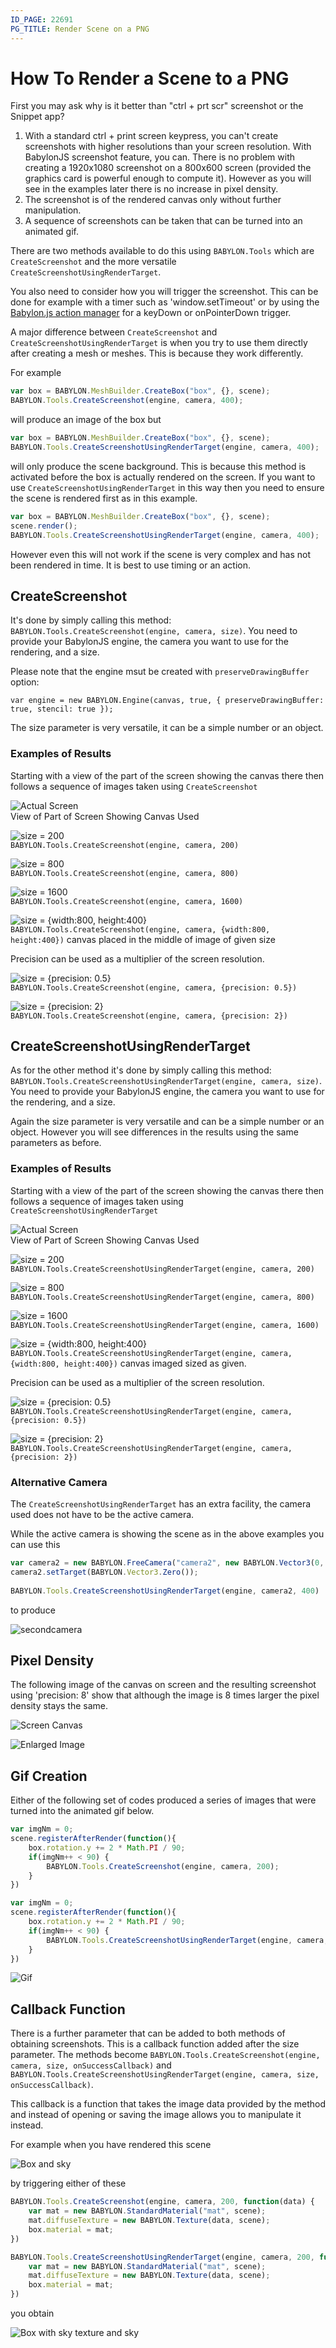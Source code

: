 ```yaml
---
ID_PAGE: 22691
PG_TITLE: Render Scene on a PNG
---
```


# How To Render a Scene to a PNG

First you may ask why is it better than "ctrl + prt scr" screenshot or the Snippet app?

1. With a standard ctrl + print screen keypress, you can't create screenshots with higher resolutions than your screen resolution. With BabylonJS screenshot feature, you can. There is no problem with creating a 1920x1080 screenshot on a 800x600 screen (provided the graphics card is powerful enough to compute it). However as you will see in the examples later there is no increase in pixel density.
2. The screenshot is of the rendered canvas only without further manipulation.
3. A sequence of screenshots can be taken that can be turned into an animated gif.

There are two methods available to do this using `BABYLON.Tools` which are `CreateScreenshot` and the more versatile `CreateScreenshotUsingRenderTarget`.

You also need to consider how you will trigger the screenshot. This can be done for example with a timer such as 'window.setTimeout' or by using the [Babylon.js action manager](http://doc.babylonjs.com/how_to/how_to_use_actions) for a keyDown or onPointerDown trigger.

A major difference between `CreateScreenshot` and `CreateScreenshotUsingRenderTarget` is when you try to use them directly after creating a mesh or meshes. This is because they work differently.

For example

```javascript
var box = BABYLON.MeshBuilder.CreateBox("box", {}, scene);
BABYLON.Tools.CreateScreenshot(engine, camera, 400);
```
will produce an image of the box but

```javascript
var box = BABYLON.MeshBuilder.CreateBox("box", {}, scene);
BABYLON.Tools.CreateScreenshotUsingRenderTarget(engine, camera, 400);
```
will only produce the scene background. This is because this method is activated before the box is actually rendered on the screen. If you want to use `CreateScreenshotUsingRenderTarget` in this way then you need to ensure the scene is rendered first as in this example.

```javascript
var box = BABYLON.MeshBuilder.CreateBox("box", {}, scene);
scene.render();
BABYLON.Tools.CreateScreenshotUsingRenderTarget(engine, camera, 400);
```

However even this will not work if the scene is very complex and has not been rendered in time. It is best to use timing or an action.

## CreateScreenshot
It's done by simply calling this method: `BABYLON.Tools.CreateScreenshot(engine, camera, size)`.
You need to provide your BabylonJS engine, the camera you want to use for the rendering, and a size.

Please note that the engine msut be created with `preserveDrawingBuffer` option:
```
var engine = new BABYLON.Engine(canvas, true, { preserveDrawingBuffer: true, stencil: true });
```

The size parameter is very versatile, it can be a simple number or an object.

### Examples of Results

Starting with a view of the part of the screen showing the canvas there then follows a sequence of images taken using `CreateScreenshot`

![Actual Screen](/img/how_to/scene/shss.png)  
View of Part of Screen Showing Canvas Used

![size = 200](/img/how_to/scene/sh200x200.png)  
`BABYLON.Tools.CreateScreenshot(engine, camera, 200)`

![size = 800](/img/how_to/scene/sh800x800.png)  
`BABYLON.Tools.CreateScreenshot(engine, camera, 800)`

![size = 1600](/img/how_to/scene/sh1600x1600.png)  
`BABYLON.Tools.CreateScreenshot(engine, camera, 1600)`

![size = {width:800, height:400}](/img/how_to/scene/sh800x400.png)  
`BABYLON.Tools.CreateScreenshot(engine, camera, {width:800, height:400})` canvas placed in the middle of image of given size 

Precision can be used as a multiplier of the screen resolution.

![size = {precision: 0.5}](/img/how_to/scene/sh400p05.png)  
`BABYLON.Tools.CreateScreenshot(engine, camera, {precision: 0.5})`

![size = {precision: 2}](/img/how_to/scene/sh400p20.png)  
`BABYLON.Tools.CreateScreenshot(engine, camera, {precision: 2})`


## CreateScreenshotUsingRenderTarget
As for the other method it's done by simply calling this method: `BABYLON.Tools.CreateScreenshotUsingRenderTarget(engine, camera, size)`.
You need to provide your BabylonJS engine, the camera you want to use for the rendering, and a size.

Again the size parameter is very versatile and can be a simple number or an object. However you will see differences in the results using the same parameters as before.

### Examples of Results

Starting with a view of the part of the screen showing the canvas there then follows a sequence of images taken using `CreateScreenshotUsingRenderTarget`

![Actual Screen](/img/how_to/scene/shss.png)  
View of Part of Screen Showing Canvas Used

![size = 200](/img/how_to/scene/rt200x200.png)  
`BABYLON.Tools.CreateScreenshotUsingRenderTarget(engine, camera, 200)`

![size = 800](/img/how_to/scene/rt800x800.png)  
`BABYLON.Tools.CreateScreenshotUsingRenderTarget(engine, camera, 800)`

![size = 1600](/img/how_to/scene/rt1600x1600.png)  
`BABYLON.Tools.CreateScreenshotUsingRenderTarget(engine, camera, 1600)`

![size = {width:800, height:400}](/img/how_to/scene/rt800x400.png)  
`BABYLON.Tools.CreateScreenshotUsingRenderTarget(engine, camera, {width:800, height:400})` canvas imaged sized as given.

Precision can be used as a multiplier of the screen resolution.

![size = {precision: 0.5}](/img/how_to/scene/rt400p05.png)  
`BABYLON.Tools.CreateScreenshotUsingRenderTarget(engine, camera, {precision: 0.5})`

![size = {precision: 2}](/img/how_to/scene/rt400p20.png)  
`BABYLON.Tools.CreateScreenshotUsingRenderTarget(engine, camera, {precision: 2})`

### Alternative Camera

The `CreateScreenshotUsingRenderTarget` has an extra facility, the camera used does not have to be the active camera.

While the active camera is showing the scene as in the above examples you can use this

```javascript
var camera2 = new BABYLON.FreeCamera("camera2", new BABYLON.Vector3(0, 200, 0), scene);
camera2.setTarget(BABYLON.Vector3.Zero());
    
BABYLON.Tools.CreateScreenshotUsingRenderTarget(engine, camera2, 400)
```
to produce

![secondcamera](/img/how_to/scene/fc.png) 

## Pixel Density

The following image of the canvas on screen and the resulting screenshot using 'precision: 8' show that although the image is 8 times larger the pixel density stays the same.

![Screen Canvas](/img/how_to/scene/sbss.png)

![Enlarged Image](/img/how_to/scene/sbp80.png)


## Gif Creation

Either of the following set of codes produced a series of images that were turned into the animated gif below.

```javascript
var imgNm = 0;
scene.registerAfterRender(function(){
    box.rotation.y += 2 * Math.PI / 90;
    if(imgNm++ < 90) {
        BABYLON.Tools.CreateScreenshot(engine, camera, 200);
    }
})
```

```javascript
var imgNm = 0;
scene.registerAfterRender(function(){
    box.rotation.y += 2 * Math.PI / 90;
    if(imgNm++ < 90) {
        BABYLON.Tools.CreateScreenshotUsingRenderTarget(engine, camera, 200);
    }
})
```

![Gif](/img/how_to/scene/ssanim.gif)

## Callback Function

There is a further parameter that can be added to both methods of obtaining screenshots. This is a callback function added after the size parameter. The methods become `BABYLON.Tools.CreateScreenshot(engine, camera, size, onSuccessCallback)`  and  `BABYLON.Tools.CreateScreenshotUsingRenderTarget(engine, camera, size, onSuccessCallback)`.

This callback is a function that takes the image data provided by the method and instead of opening or saving the image allows you to manipulate it instead.

For example when you have rendered this scene

![Box and sky](/img/how_to/scene/bx1.png)

by triggering either of these

```javascript
BABYLON.Tools.CreateScreenshot(engine, camera, 200, function(data) {
    var mat = new BABYLON.StandardMaterial("mat", scene);
    mat.diffuseTexture = new BABYLON.Texture(data, scene);
    box.material = mat;
})

BABYLON.Tools.CreateScreenshotUsingRenderTarget(engine, camera, 200, function(data) {
    var mat = new BABYLON.StandardMaterial("mat", scene);
    mat.diffuseTexture = new BABYLON.Texture(data, scene);
    box.material = mat;
})
```
you obtain

![Box with sky texture and sky](/img/how_to/scene/bx2.png)


